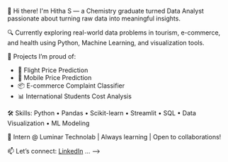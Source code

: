 👋 Hi there! I'm Hitha S — a Chemistry graduate turned Data Analyst passionate about turning raw data into meaningful insights.

🔍 Currently exploring real-world data problems in tourism, e-commerce, and health using Python, Machine Learning, and visualization tools.

🚀 Projects I’m proud of:
- 🧭 Flight Price Prediction
- 📱 Mobile Price Prediction
- 📦 E-commerce Complaint Classifier
- 📊 International Students Cost Analysis

🛠️ Skills: Python • Pandas • Scikit-learn • Streamlit • SQL • Data Visualization • ML Modeling

💼 Intern @ Luminar Technolab | Always learning | Open to collaborations!

📫 Let’s connect: [LinkedIn](https://linkedin.com/in/hitha-s-)
...
-->
